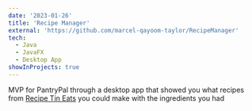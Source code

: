 ```yaml
---
date: '2023-01-26'
title: 'Recipe Manager'
external: 'https://github.com/marcel-qayoom-taylor/RecipeManager'
tech:
  - Java
  - JavaFX
  - Desktop App
showInProjects: true
---
```


MVP for PantryPal through a desktop app that showed you what recipes from [Recipe Tin Eats](https://www.recipetineats.com/) you could make with the ingredients you had
